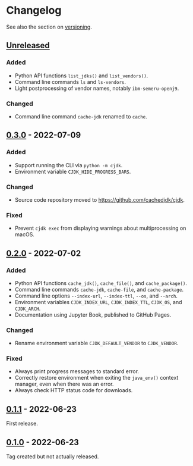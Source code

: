<!--
This file is part of cjdk.
Copyright 2022 Board of Regents of the University of Wisconsin System
SPDX-License-Identifier: MIT
--->

# Changelog

See also the section on [versioning](versioning-scheme).

## [Unreleased]

### Added

- Python API functions `list_jdks()` and `list_vendors()`.
- Command line commands `ls` and `ls-vendors`.
- Light postprocessing of vendor names, notably `ibm-semeru-openj9`.

### Changed

- Command line command `cache-jdk` renamed to `cache`.

## [0.3.0] - 2022-07-09

### Added

- Support running the CLI via `python -m cjdk`.
- Environment variable `CJDK_HIDE_PROGRESS_BARS`.

### Changed

- Source code repository moved to https://github.com/cachedjdk/cjdk.

### Fixed

- Prevent `cjdk exec` from displaying warnings about multiprocessing on macOS.

## [0.2.0] - 2022-07-02

### Added

- Python API functions `cache_jdk()`, `cache_file()`, and `cache_package()`.
- Command line commands `cache-jdk`, `cache-file`, and `cache-package`.
- Command line options `--index-url`, `--index-ttl`, `--os`, and `--arch`.
- Environment variables `CJDK_INDEX_URL`, `CJDK_INDEX_TTL`, `CJDK_OS`, and
  `CJDK_ARCH`.
- Documentation using Jupyter Book, published to GitHub Pages.

### Changed

- Rename environment variable `CJDK_DEFAULT_VENDOR` to `CJDK_VENDOR`.

### Fixed

- Always print progress messages to standard error.
- Correctly restore environment when exiting the `java_env()` context manager,
  even when there was an error.
- Always check HTTP status code for downloads.

## [0.1.1] - 2022-06-23

First release.

## [0.1.0] - 2022-06-23

Tag created but not actually released.

[0.1.0]: https://github.com/cachedjdk/cjdk/tree/v0.1.0
[0.1.1]: https://github.com/cachedjdk/cjdk/compare/v0.1.0...v0.1.1
[0.2.0]: https://github.com/cachedjdk/cjdk/compare/v0.1.1...v0.2.0
[0.3.0]: https://github.com/cachedjdk/cjdk/compare/v0.2.0...v0.3.0
[unreleased]: https://github.com/cachedjdk/cjdk/compare/v0.3.0...HEAD
